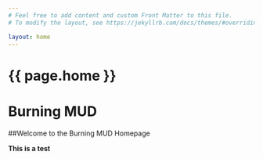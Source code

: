 ```yaml
---
# Feel free to add content and custom Front Matter to this file.
# To modify the layout, see https://jekyllrb.com/docs/themes/#overriding-theme-defaults

layout: home
---
```


<h1>{{ page.home }}</h1>

# Burning MUD

##Welcome to the Burning MUD Homepage

**This is a test**

